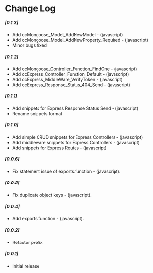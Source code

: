 # Change Log

##### [0.1.3]
 - Add ccMongoose_Model_AddNewModel - (javascript)
 - Add ccMongoose_Model_AddNewProperty_Required - (javascript)
 - Minor bugs fixed
 
##### [0.1.2]
- Add ccMongoose_Controller_Function_FindOne - (javascript)
- Add ccExpress_Controller_Function_Default - (javascript)
- Add ccExpress_MiddleWare_VerifyToken - (javascript)
- Add ccExpress_Response_Status_404_Send - (javascript)

##### [0.1.1]
- Add snippets for Express Response Status Send - (javascript)
- Rename snippets format
##### [0.1.0] 
- Add simple CRUD snippets for Express Controllers - (javascript)
- Add middleware snippets for Express Controllers - (javascript)
- Add snippets for Express Routes - (javascript)
##### [0.0.6] 
- Fix statement issue of exports.function - (javascript).
##### [0.0.5] 
- Fix duplicate object keys - (javascript).
##### [0.0.4]
- Add exports function - (javascript).
##### [0.0.2]
- Refactor prefix
##### [0.0.1]
- Initial release

